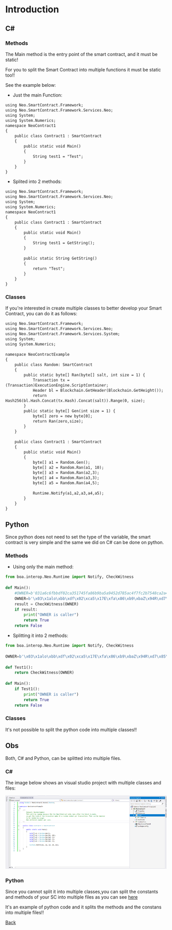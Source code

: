 # Introduction

## C#

### Methods

The Main method is the entry point of the smart contract, and it must be static!

For you to split the Smart Contract into multiple functions it must be static too!!

See the example below:

 - Just the main Function:

```CSharp
using Neo.SmartContract.Framework;
using Neo.SmartContract.Framework.Services.Neo;
using System;
using System.Numerics;
namespace NeoContract1
{
    public class Contract1 : SmartContract
    {
        public static void Main()
        {
            String test1 = "Test";
        }
    }
}
```

 - Splited into 2 methods:

```CSharp
using Neo.SmartContract.Framework;
using Neo.SmartContract.Framework.Services.Neo;
using System;
using System.Numerics;
namespace NeoContract1
{
    public class Contract1 : SmartContract
    {
        public static void Main()
        {
            String test1 = GetString();
        }

        public static String GetString()
        {
            return "Test";
        }
    }
}
```

### Classes

If you're interested in create multiple classes to better develop your Smart Contract, you can do it as follows:

```CSharp
using Neo.SmartContract.Framework;
using Neo.SmartContract.Framework.Services.Neo;
using Neo.SmartContract.Framework.Services.System;
using System;
using System.Numerics;

namespace NeoContractExample
{
    public class Random: SmartContract
    {
        public static byte[] Ran(byte[] salt, int size = 1) {
            Transaction tx = (Transaction)ExecutionEngine.ScriptContainer;
            Header bl = Blockchain.GetHeader(Blockchain.GetHeight());
            return Hash256(bl.Hash.Concat(tx.Hash).Concat(salt)).Range(0, size);
        }
        public static byte[] Gen(int size = 1) {
            byte[] zero = new byte[0];
            return Ran(zero,size);
        }
    }

    public class Contract1 : SmartContract
    {
        public static void Main()
        {
            byte[] a1 = Random.Gen();
            byte[] a2 = Random.Ran(a1, 10);
            byte[] a3 = Random.Ran(a2,3);
            byte[] a4 = Random.Ran(a3,3);
            byte[] a5 = Random.Ran(a4,5);
            
            Runtime.Notify(a1,a2,a3,a4,a5);
        }
    }
}

```


## Python

Since python does not need to set the type of the variable, the smart contract is very simple and the same we did on C# can be done on python.

### Methods

- Using only the main method:

```Python
from boa.interop.Neo.Runtime import Notify, CheckWitness

def Main():
    #OWNER=b'031a6c6fbbdf02ca351745fa86b9ba5a9452d785ac4f7fc2b7548ca2a46c4fcf4a'
    OWNER=b'\x03\x1alo\xbb\xdf\x02\xca5\x17E\xfa\x86\xb9\xbaZ\x94R\xd7\x85\xacO\x7f\xc2\xb7T\x8c\xa2\xa4lO\xcfJ'
    result = CheckWitness(OWNER)
    if result:
        print("OWNER is caller")
        return True
    return False               
```

 - Splitting it into 2 methods:

```Python
from boa.interop.Neo.Runtime import Notify, CheckWitness

OWNER=b'\x03\x1alo\xbb\xdf\x02\xca5\x17E\xfa\x86\xb9\xbaZ\x94R\xd7\x85\xacO\x7f\xc2\xb7T\x8c\xa2\xa4lO\xcfJ'

def Test1():
    return CheckWitness(OWNER)

def Main():
    if Test1():
        print("OWNER is caller")
        return True
    return False
```

### Classes

It's not possible to split the python code into multiple classes!!



## Obs

Both, C# and Python, can be splitted into multiple files.

### C#

The image below shows an visual studio project with multiple classes and files:

 ![Image1](csharp_splitintofiles.png)

### Python

Since you cannot split it into multiple classes,you can split the constants and methods of your SC into multiple files as you can see [here](https://github.com/neonexchange/neo-ico-template/tree/master/nex)

It's an example of python code and it splits the methods and the constans into multiple files!!


[Back](../SmartContract.md)